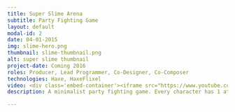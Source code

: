 ```yaml
---
title: Super Slime Arena
subtitle: Party Fighting Game
layout: default
modal-id: 2
date: 04-01-2015
img: slime-hero.png
thumbnail: slime-thumbnail.png
alt: super slime thumbnail
project-date: Coming 2016
roles: Producer, Lead Programmer, Co-Designer, Co-Composer
technologies: Haxe, HaxeFlixel
video: <div class='embed-container'><iframe src="https://www.youtube.com/embed/9hZ5yfZwf5M" frameborder="0" allowfullscreen></iframe></div>
description: A minimalist party fighting game. Every character has 1 attack, and every attack is a 1-hit-KO. Every slime is unique and easy to learn, but the wide range of character match-ups creates almost endless variety. Game modes like "shuffle" and "slime rush" push players to branch-out and play as every slime one-by-one in an all out last-slime-standing match. Now [Greenlit on Steam](http://steamcommunity.com/sharedfiles/filedetails/?id=523122614#_=_)! Featured in [Boston Festival of Indie Games](http://schedule.bostonfig.com/artist/marktrbld). ![screenshot 2](img/portfolio/slime1.jpg) ![screenshot 2](img/portfolio/slime2.jpg) A collaboration with [Oskar Strom](http://thinkoskar.com/)

---
```

